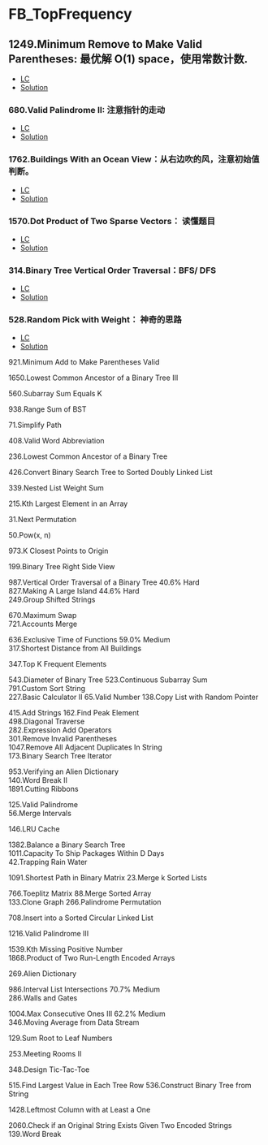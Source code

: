 # FB_TopFrequency
## 1249.Minimum Remove to Make Valid Parentheses: 最优解 O(1) space，使用常数计数.

- [LC](https://leetcode.com/problems/minimum-remove-to-make-valid-parentheses/)
- [Solution](https://github.com/chloechen8/FB_TopFrequency/blob/main/1249.%20Minimum%20Remove%20to%20Make%20Valid%20Parentheses.md)



### 680.Valid Palindrome II: 注意指针的走动
- [LC](https://leetcode.com/problems/valid-palindrome-ii/)
- [Solution](https://github.com/chloechen8/FB_TopFrequency/blob/main/680.%20Valid%20Palindrome%20II.md)


### 1762.Buildings With an Ocean View：从右边吹的风，注意初始值判断。
- [LC](https://leetcode.com/problems/buildings-with-an-ocean-view/)
- [Solution](https://github.com/chloechen8/FB_TopFrequency/blob/main/1762.%20Buildings%20With%20an%20Ocean%20View.md)


### 1570.Dot Product of Two Sparse Vectors： 读懂题目
- [LC](https://leetcode.com/problems/dot-product-of-two-sparse-vectors/)
- [Solution](https://github.com/chloechen8/FB_TopFrequency/blob/main/1570.%20Dot%20Product%20of%20Two%20Sparse%20Vectors.md)

### 314.Binary Tree Vertical Order Traversal：BFS/ DFS
- [LC](https://leetcode.com/problems/binary-tree-vertical-order-traversal/)
- [Solution](https://github.com/chloechen8/FB_TopFrequency/blob/main/314.%20Binary%20Tree%20Vertical%20Order%20Traversal.md)


### 528.Random Pick with Weight： 神奇的思路
- [LC](https://leetcode.com/problems/random-pick-with-weight/)
- [Solution](https://github.com/chloechen8/FB_TopFrequency/blob/main/528.%20Random%20Pick%20with%20Weight.md)


921.Minimum Add to Make Parentheses Valid	

1650.Lowest Common Ancestor of a Binary Tree III

560.Subarray Sum Equals K

938.Range Sum of BST	

71.Simplify Path	

408.Valid Word Abbreviation

236.Lowest Common Ancestor of a Binary Tree

426.Convert Binary Search Tree to Sorted Doubly Linked List

339.Nested List Weight Sum

215.Kth Largest Element in an Array

31.Next Permutation	

50.Pow(x, n)	

973.K Closest Points to Origin

199.Binary Tree Right Side View

987.Vertical Order Traversal of a Binary Tree	40.6%	Hard	
827.Making A Large Island	44.6%	Hard	
249.Group Shifted Strings

670.Maximum Swap	
721.Accounts Merge

636.Exclusive Time of Functions	59.0%	Medium	
317.Shortest Distance from All Buildings

347.Top K Frequent Elements

543.Diameter of Binary Tree	
523.Continuous Subarray Sum		
791.Custom Sort String	
227.Basic Calculator II	
65.Valid Number	
138.Copy List with Random Pointer

415.Add Strings	
162.Find Peak Element	
498.Diagonal Traverse	
282.Expression Add Operators	
301.Remove Invalid Parentheses	
1047.Remove All Adjacent Duplicates In String	
173.Binary Search Tree Iterator

953.Verifying an Alien Dictionary	
140.Word Break II	
1891.Cutting Ribbons

125.Valid Palindrome	
56.Merge Intervals

146.LRU Cache

1382.Balance a Binary Search Tree	
1011.Capacity To Ship Packages Within D Days	
42.Trapping Rain Water
	
1091.Shortest Path in Binary Matrix	
23.Merge k Sorted Lists

766.Toeplitz Matrix	
88.Merge Sorted Array	
133.Clone Graph	
266.Palindrome Permutation

708.Insert into a Sorted Circular Linked List

1216.Valid Palindrome III

1539.Kth Missing Positive Number	
1868.Product of Two Run-Length Encoded Arrays

269.Alien Dictionary

986.Interval List Intersections	70.7%	Medium	
286.Walls and Gates

1004.Max Consecutive Ones III	62.2%	Medium	
346.Moving Average from Data Stream

129.Sum Root to Leaf Numbers

253.Meeting Rooms II

348.Design Tic-Tac-Toe
	
515.Find Largest Value in Each Tree Row	
536.Construct Binary Tree from String

1428.Leftmost Column with at Least a One

2060.Check if an Original String Exists Given Two Encoded Strings	
139.Word Break
